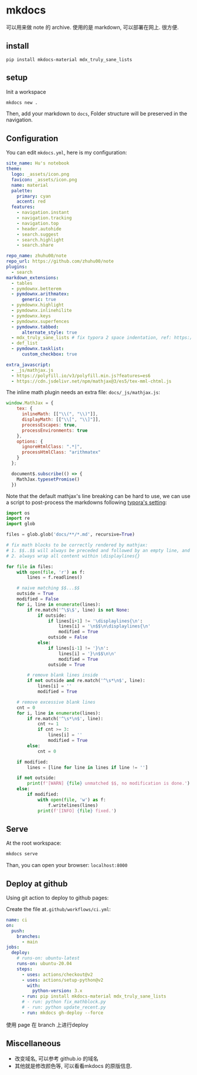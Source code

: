 #  mkdocs

可以用来做 note 的 archive. 使用的是 markdown, 可以部署在网上. 很方便. 


## install

`pip install mkdocs-material mdx_truly_sane_lists`


## setup

Init a workspace

```bash
mkdocs new . 
```

Then, add your markdown to `docs`, Folder structure will be preserved in the navigation. 

## Configuration

You can edit `mkdocs.yml`, here is my configuration:

```yml
site_name: Hu's notebook
theme:
  logo: _assets/icon.png
  favicon: _assets/icon.png
  name: material
  palette:
    primary: cyan
    accent: red
  features:
    - navigation.instant  
    - navigation.tracking
    - navigation.top
    - header.autohide
    - search.suggest
    - search.highlight
    - search.share

repo_name: zhuhu00/note
repo_url: https://github.com/zhuhu00/note
plugins:
  - search
markdown_extensions:
  - tables  
  - pymdownx.betterem
  - pymdownx.arithmatex:
      generic: true  
  - pymdownx.highlight
  - pymdownx.inlinehilite
  - pymdownx.keys
  - pymdownx.superfences  
  - pymdownx.tabbed:
      alternate_style: true 
  - mdx_truly_sane_lists # fix typora 2 space indentation, ref: https://github.com/mkdocs/mkdocs/issues/545
  - def_list
  - pymdownx.tasklist:
      custom_checkbox: true

extra_javascript:
  - _js/mathjax.js
  - https://polyfill.io/v3/polyfill.min.js?features=es6
  - https://cdn.jsdelivr.net/npm/mathjax@3/es5/tex-mml-chtml.js      
```

The inline math plugin needs an extra file: `docs/_js/mathjax.js`:

```js
window.MathJax = {
    tex: {
      inlineMath: [["\\(", "\\)"]],
      displayMath: [["\\[", "\\]"]],
      processEscapes: true,
      processEnvironments: true
    },
    options: {
      ignoreHtmlClass: ".*|",
      processHtmlClass: "arithmatex"
    }
  };

  document$.subscribe(() => {
    MathJax.typesetPromise()
  })
```

Note that the default mathjax's line breaking can be hard to use, we can use a script to post-process the markdowns following [typora's setting](https://support.typora.io/Math/):

```python
import os
import re
import glob

files = glob.glob('docs/**/*.md', recursive=True)

# fix math blocks to be correctly rendered by mathjax:
# 1. $$..$$ will always be preceded and followed by an empty line, and there is no blank line inside.
# 2. always wrap all content within \displaylines{}

for file in files:
    with open(file, 'r') as f:
        lines = f.readlines()

    # naive matching $$...$$
    outside = True
    modified = False
    for i, line in enumerate(lines):
        if re.match('^\$\$', line) is not None:
            if outside:
                if lines[i+1] != '\displaylines{\n':
                    lines[i] = '\n$$\n\displaylines{\n'
                    modified = True
                outside = False
            else:
                if lines[i-1] != '}\n':
                    lines[i] = '}\n$$\n\n'
                    modified = True
                outside = True

        # remove blank lines inside
        if not outside and re.match('^\s*\n$', line):
            lines[i] = ''
            modified = True

    # remove excessive blank lines
    cnt = 0
    for i, line in enumerate(lines):
        if re.match('^\s*\n$', line):
            cnt += 1
            if cnt >= 3:
                lines[i] = ''
                modified = True
        else:
            cnt = 0

    if modified:
        lines = [line for line in lines if line != '']

    if not outside:
        print(f'[WARN] {file} unmatched $$, no modification is done.')
    else:
        if modified:
            with open(file, 'w') as f:
                f.writelines(lines)
            print(f'[INFO] {file} fixed.')
```

## Serve

At the root workspace:

```bash
mkdocs serve	
```

Than, you can open your browser: `localhost:8000`

## Deploy at github

Using git action to deploy to github pages:

Create the file at`.github/workflows/ci.yml`:

```yaml
name: ci 
on:
  push:
    branches: 
      - main
jobs:
  deploy:
    # runs-on: ubuntu-latest
    runs-on: ubuntu-20.04
    steps:
      - uses: actions/checkout@v2
      - uses: actions/setup-python@v2
        with:
          python-version: 3.x
      - run: pip install mkdocs-material mdx_truly_sane_lists
      # - run: python fix_mathblock.py
      # - run: python update_recent.py
      - run: mkdocs gh-deploy --force
```
使用 page 在 branch 上进行deploy
## Miscellaneous

- 改变域名, 可以参考 github.io 的域名
- 其他就是修改颜色等, 可以看看mkdocs 的原版信息. 

